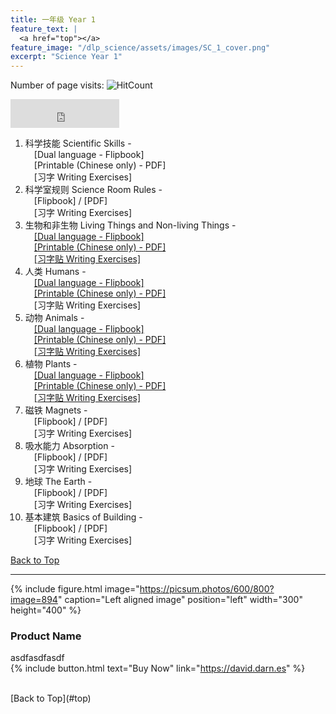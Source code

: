 ```yaml
---
title: 一年级 Year 1 
feature_text: |
  <a href="top"></a>
feature_image: "/dlp_science/assets/images/SC_1_cover.png"
excerpt: "Science Year 1"
---
```

Number of page visits: ![HitCount](https://hits.dwyl.com/multilingual-malaysian/dlp_science.svg?style=flat-square)
<iframe src="https://www.facebook.com/plugins/like.php?href=https%3A%2F%2Fmultilingual-malaysian.github.io%2Fdlp_science%2Fyear1%2F&width=174&layout=button_count&action=like&size=large&share=true&height=46&appId" width="174" height="46" style="border:none;overflow:hidden" scrolling="no" frameborder="0" allowfullscreen="true" allow="autoplay; clipboard-write; encrypted-media; picture-in-picture; web-share"></iframe>

1. 科学技能 Scientific Skills - <br />
   &emsp;[Dual language - Flipbook] <br />
   &emsp;[Printable (Chinese only) - PDF]<br />
   &emsp;[习字 Writing Exercises]
2. 科学室规则 Science Room Rules - <br />
   &emsp;[Flipbook] / [PDF]<br />
   &emsp;[习字 Writing Exercises]
3. 生物和非生物 Living Things and Non-living Things - <br />
   &emsp;<a href="https://online.fliphtml5.com/pjnuy/cius/" target="_blank">[Dual language - Flipbook]</a> <br />
   &emsp;<a href="/dlp_science/doc/year1/sc_year1_chapter3_chinese.pdf" target="_blank">[Printable (Chinese only) - PDF]</a><br />
   &emsp;<a href="/dlp_science/doc/year1/sc_year1_chapter3_writing.pdf" target="_blank">[习字贴 Writing Exercises]</a>
4. 人类 Humans - <br />
   &emsp;<a href="https://online.fliphtml5.com/pjnuy/owtu/" target="_blank">[Dual language - Flipbook]</a> <br />
   &emsp;<a href="/dlp_science/doc/year1/sc_year1_chapter4_chinese.pdf" target="_blank">[Printable (Chinese only) - PDF]</a><br />
   &emsp;[习字贴 Writing Exercises]
5. 动物 Animals - <br />
   &emsp;<a href="https://online.fliphtml5.com/pjnuy/pewv/" target="_blank">[Dual language - Flipbook]</a> <br />
   &emsp;<a href="/dlp_science/doc/year1/sc_year1_chapter5_chinese.pdf" target="_blank">[Printable (Chinese only) - PDF]</a><br />
   &emsp;<a href="/dlp_science/doc/year1/sc_year1_chapter5_writing.pdf" target="_blank">[习字贴 Writing Exercises]</a>
6. 植物 Plants - <br />
   &emsp;<a href="" target="_blank">[Dual language - Flipbook]</a> <br />
   &emsp;<a href="/dlp_science/doc/year1/sc_year1_chapter6_chinese.pdf" target="_blank">[Printable (Chinese only) - PDF]</a><br />
   &emsp;<a href="/dlp_science/doc/year1/sc_year1_chapter6_writing.pdf" target="_blank">[习字贴 Writing Exercises]</a>
7. 磁铁 Magnets - <br />
   &emsp;[Flipbook] / [PDF]<br />
   &emsp;[习字 Writing Exercises]
8. 吸水能力 Absorption - <br />
   &emsp;[Flipbook] / [PDF]<br />
   &emsp;[习字 Writing Exercises]
9. 地球 The Earth - <br />
   &emsp;[Flipbook] / [PDF]<br />
   &emsp;[习字 Writing Exercises]
10. 基本建筑 Basics of Building - <br />
   &emsp;[Flipbook] / [PDF]<br />
   &emsp;[习字 Writing Exercises]
   
[Back to Top](#top)

----
{% include figure.html image="https://picsum.photos/600/800?image=894" caption="Left aligned image" position="left" width="300" height="400" %}

### Product Name 
asdfasdfasdf\
{% include button.html text="Buy Now" link="https://david.darn.es" %}

<br />
[Back to Top](#top)
